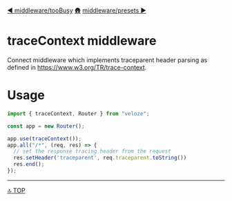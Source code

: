 [◀︎ middleware/tooBusy](../middleware/tooBusy.md)
[🛖](../index.md)
[middleware/presets ▶](../middleware/presets.md)

# traceContext middleware

Connect middleware which implements traceparent header parsing as defined in
https://www.w3.org/TR/trace-context.

# Usage

```js
import { traceContext, Router } from "veloze";

const app = new Router();

app.use(traceContext());
app.all("/*", (req, res) => {
  // set the response tracing header from the request
  res.setHeader('traceparent', req.traceparent.toString())
  res.end();
});
```

---

[🔝 TOP](#top)
